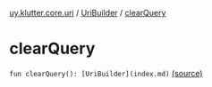 [uy.klutter.core.uri](../index.md) / [UriBuilder](index.md) / [clearQuery](.)


# clearQuery
`fun clearQuery(): [UriBuilder](index.md)` [(source)](https://github.com/kohesive/klutter/blob/master/core-jdk6/src/main/kotlin/uy/klutter/core/uri/UriBuilder.kt#L183)


